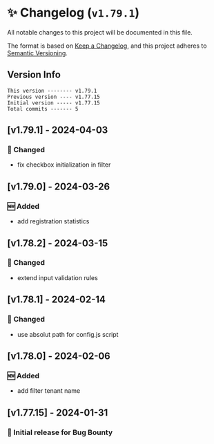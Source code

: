 # ✨ Changelog (`v1.79.1`)

All notable changes to this project will be documented in this file.

The format is based on [Keep a Changelog](https://keepachangelog.com/en/1.0.0/),
and this project adheres to [Semantic Versioning](https://semver.org/spec/v2.0.0.html).

## Version Info

```text
This version -------- v1.79.1
Previous version ---- v1.77.15
Initial version ----- v1.77.15
Total commits ------- 5
```

## [v1.79.1] - 2024-04-03

### 🔄 Changed

- fix checkbox initialization in filter

## [v1.79.0] - 2024-03-26

### 🆕 Added

- add registration statistics

## [v1.78.2] - 2024-03-15

### 🔄 Changed

- extend input validation rules

## [v1.78.1] - 2024-02-14

### 🔄 Changed

- use absolut path for config.js script

## [v1.78.0] - 2024-02-06

### 🆕 Added

- add filter tenant name

## [v1.77.15] - 2024-01-31

### 🎉 Initial release for Bug Bounty
